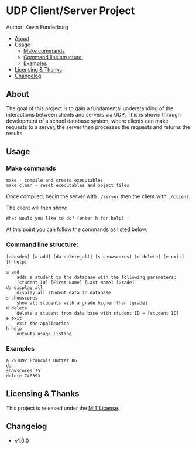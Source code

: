 # UDP Client/Server Project

Author: Kevin Funderburg


<!-- TOC depthFrom:2 -->

- [About](#about)
- [Usage](#usage)
    - [Make commands](#make-commands)
    - [Command line structure:](#command-line-structure)
    - [Examples](#examples)
- [Licensing & Thanks](#licensing--thanks)
- [Changelog](#changelog)

<!-- /TOC -->


## About
The goal of this project is to gain a fundamental understanding of the interactions between clients and servers via UDP. This is shown through development of a school database system, where clients can make requests to a server, the server then processes the requests and returns the results.

## Usage

### Make commands

```shell
make - compile and create executables
make clean - reset executables and object files
```

Once compiled, begin the server with `./server` then the client with `./client`.

The client will then show:

    What would you like to do? (enter h for help) :

At this point you can follow the commands as listed below.

### Command line structure:

```
[adasdeh] [a add] [da delete_all] [s showscores] [d delete] [e exit] [h help]

a add
    adds a student to the database with the following parameters:
    [student ID] [First Name] [Last Name] [Grade]
da display_all
    display all student data in database
s showscores
    show all students with a grade higher than [grade]
d delete
    delete a student from data base with student ID = [student ID]
e exit
    exit the application
h help
    outputs usage listing

```

### Examples
```shell
a 291892 Francois Butter 86
da
showscores 75
delete 748393
```


## Licensing & Thanks

This project is released under the [MIT License][mit].

## Changelog

- v1.0.0

[mit]: ./LICENSE.txt
